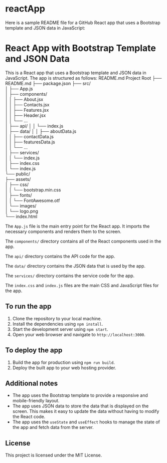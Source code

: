# reactApp
Here is a sample README file for a GitHub React app that uses a Bootstrap template and JSON data in JavaScript:


# React App with Bootstrap Template and JSON Data

This is a React app that uses a Bootstrap template and JSON data in JavaScript. The app is structured as follows:
README.md
Project Root
├── README.md
├── package.json
├── src/<br>
│   ├── App.js<br>
│   ├── components/<br>
│   │   ├── About.jsx<br>
│   │   ├── Contacts.jsx<br>
│   │   ├── Features.jsx<br>
│   │   ├── Header.jsx<br>
│   │   └── ...<br>
│   ├── api/
│   │   └── index.js<br>
│   ├── data/
│   │   ├── aboutData.js<br>
│   │   ├── contactData.js<br>
│   │   ├── featuresData.js<br>
│   │   └── ...<br>
│   ├── services/<br>
│   │   └── index.js<br>
│   ├── index.css<br>
│   └── index.js<br>
└── public/<br>
    ├── assets/<br>
    │   ├── css/<br>
    │   │   └── bootstrap.min.css<br>
    │   ├── fonts/<br>
    │   │   └── FontAwesome.otf<br>
    │   └── images/<br>
    │       └── logo.png<br>
    └── index.html<br>

The `App.js` file is the main entry point for the React app. It imports the necessary components and renders them to the screen.

The `components/` directory contains all of the React components used in the app.

The `api/` directory contains the API code for the app.

The `data/` directory contains the JSON data that is used by the app.

The `services/` directory contains the service code for the app.

The `index.css` and `index.js` files are the main CSS and JavaScript files for the app.

## To run the app

1. Clone the repository to your local machine.
2. Install the dependencies using `npm install`.
3. Start the development server using `npm start`.
4. Open your web browser and navigate to `http://localhost:3000`.

## To deploy the app

1. Build the app for production using `npm run build`.
2. Deploy the built app to your web hosting provider.

## Additional notes

* The app uses the Bootstrap template to provide a responsive and mobile-friendly layout.
* The app uses JSON data to store the data that is displayed on the screen. This makes it easy to update the data without having to modify the React code.
* The app uses the `useState` and `useEffect` hooks to manage the state of the app and fetch data from the server.

## License

This project is licensed under the MIT License.
